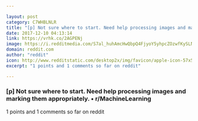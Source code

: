 ```yaml
---

layout: post
category: C7WHBLNLR
title: "[p] Not sure where to start. Need help processing images and marking them appropriately. • r/MachineLearning"
date: 2017-12-10 04:13:14
link: https://vrhk.co/2AGPENj
image: https://i.redditmedia.com/S7al_huhAmcHwQbpQ4FjyoY5yhpcZOzwfKySLNNKyvI.png?w=320&s=2901e6c8869097a10377f153f1ec4fbc
domain: reddit.com
author: "reddit"
icon: http://www.redditstatic.com/desktop2x/img/favicon/apple-icon-57x57.png
excerpt: "1 points and 1 comments so far on reddit"

---
```


### [p] Not sure where to start. Need help processing images and marking them appropriately. • r/MachineLearning

1 points and 1 comments so far on reddit